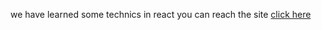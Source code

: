 we have learned some technics in react
you can reach the site [click here](https://rest-a-urant-menu.netlify.app/)
